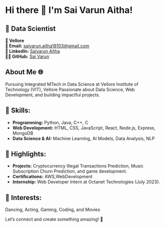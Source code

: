 # Hi there 👋 I'm Sai Varun Aitha!
## 🚀 Data Scientist 


**📍 Vellore** <br/>
**📧 Email:** saivarun.aitha18103@gmail.com<br/>
**🔗 LinkedIn:** [Saivarun Aitha](https://www.linkedin.com/in/saivarun-aitha/) <br/>
**👨‍💻 GitHub:** [Sai Varun](https://github.com/AITHASAIVARUN) <br/>

## About Me 🌐
Pursuing Integrated MTech in Data Science at Vellore Institute of Technology (VIT), Vellore Passionate about Data Science, Web Development, and building impactful projects.

## 🚀 Skills:
- **Programming:** Python, Java, C++, C
- **Web Development:** HTML, CSS, JavaScript, React, Node.js, Express, MongoDB
- **Data Science & AI:** Machine Learning, AI Models, Data Analysis, NLP

## 🌟 Highlights:
- **Projects:** Cryptocurrency Illegal Transactions Prediction, Music Subscription Churn Prediction, and game development.
- **Certifications:** AWS,WebDevelopment
- **Internship:** Web Developer Intern at Octanet Technologies (July 2023).

## 🌱 Interests:
Dancing, Acting, Gaming, Coding, and Movies

Let’s connect and create something amazing! 🚀
